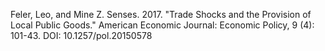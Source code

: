 Feler, Leo, and Mine Z. Senses. 2017. "Trade Shocks and the Provision of Local Public Goods." American Economic Journal: Economic Policy, 9 (4): 101-43.
DOI: 10.1257/pol.20150578
